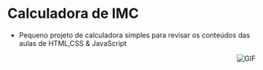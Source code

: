 # Calculadora de IMC

- Pequeno projeto de calculadora simples para revisar os conteúdos das aulas de HTML,CSS & JavaScript
<img align="right" alt="GIF" src="https://i.imgur.com/WWQgOGD.gif" />

